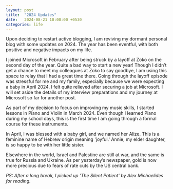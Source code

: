 ```yaml
---
layout: post
title:  "2024 Updates"
date:   2024-08-21 10:00:00 +0530
categories: life
---
```

Upon deciding to restart active blogging, I am reviving my dormant personal blog with some updates on 2024. The year has been eventful, with both positive and negative impacts on my life.

I joined Microsoft in February after being struck by a layoff at Zoko on the second day of the year. Quite a bad way to start a new year! Though I didn’t get a chance to meet my colleagues at Zoko to say goodbye, I am using this space to relay that I had a great time there. Going through the layoff episode was stressful for me and my family, especially because we were expecting a baby in April 2024. I felt quite relieved after securing a job at Microsoft. I will set aside the details of my interview preparations and my journey at Microsoft so far for another post.

As part of my decision to focus on improving my music skills, I started lessons in Piano and Violin in March 2024. Even though I learned Piano during my school days, this is the first time I am going through a formal course for these instruments.

In April, I was blessed with a baby girl, and we named her Alize. This is a feminine name of Hebrew origin meaning 'joyful.' Annie, my elder daughter, is so happy to be with her little sister.

Elsewhere in the world, Israel and Palestine are still at war, and the same is true for Russia and Ukraine. As per yesterday’s newspaper, gold is now more precious due to fears of rate cuts by the US central bank.

_PS: After a long break, I picked up 'The Silent Patient' by Alex Michaelides for reading._